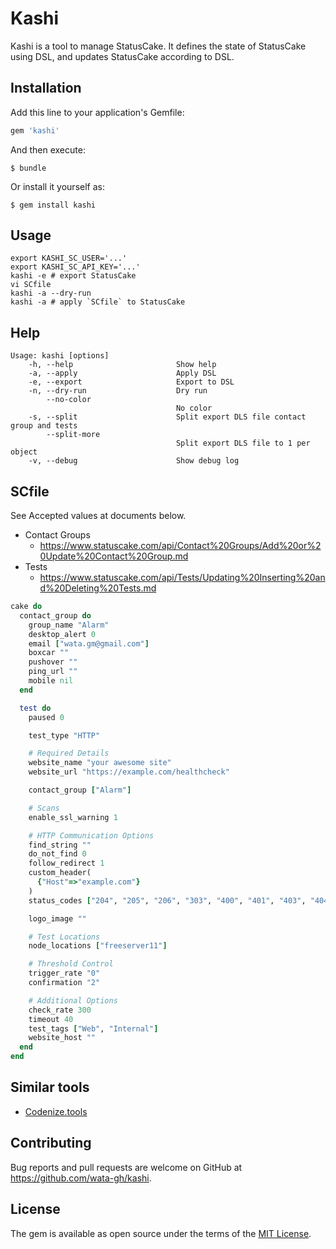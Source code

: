 # Kashi

Kashi is a tool to manage StatusCake. It defines the state of StatusCake using DSL, and updates StatusCake according to DSL.

## Installation

Add this line to your application's Gemfile:

```ruby
gem 'kashi'
```

And then execute:

    $ bundle

Or install it yourself as:

    $ gem install kashi

## Usage

```
export KASHI_SC_USER='...'
export KASHI_SC_API_KEY='...'
kashi -e # export StatusCake
vi SCfile
kashi -a --dry-run
kashi -a # apply `SCfile` to StatusCake
```

## Help

```
Usage: kashi [options]
    -h, --help                       Show help
    -a, --apply                      Apply DSL
    -e, --export                     Export to DSL
    -n, --dry-run                    Dry run
        --no-color
                                     No color
    -s, --split                      Split export DLS file contact group and tests
        --split-more
                                     Split export DLS file to 1 per object
    -v, --debug                      Show debug log
```

## SCfile

See Accepted values at documents below.

- Contact Groups
  - https://www.statuscake.com/api/Contact%20Groups/Add%20or%20Update%20Contact%20Group.md
- Tests
  - https://www.statuscake.com/api/Tests/Updating%20Inserting%20and%20Deleting%20Tests.md

```ruby
cake do
  contact_group do
    group_name "Alarm"
    desktop_alert 0
    email ["wata.gm@gmail.com"]
    boxcar ""
    pushover ""
    ping_url ""
    mobile nil
  end

  test do
    paused 0

    test_type "HTTP"

    # Required Details
    website_name "your awesome site"
    website_url "https://example.com/healthcheck"

    contact_group ["Alarm"]

    # Scans
    enable_ssl_warning 1

    # HTTP Communication Options
    find_string ""
    do_not_find 0
    follow_redirect 1
    custom_header(
      {"Host"=>"example.com"}
    )
    status_codes ["204", "205", "206", "303", "400", "401", "403", "404", "405", "406", "408", "410", "413", "444", "429", "494", "495", "496", "499", "500", "501", "502", "503", "504", "505", "506", "507", "508", "509", "510", "511", "521", "522", "523", "524", "520", "598", "599", "302"]

    logo_image ""

    # Test Locations
    node_locations ["freeserver11"]

    # Threshold Control
    trigger_rate "0"
    confirmation "2"

    # Additional Options
    check_rate 300
    timeout 40
    test_tags ["Web", "Internal"]
    website_host ""
  end
end
```

## Similar tools

* [Codenize.tools](http://codenize.tools/)

## Contributing

Bug reports and pull requests are welcome on GitHub at https://github.com/wata-gh/kashi.


## License

The gem is available as open source under the terms of the [MIT License](http://opensource.org/licenses/MIT).
